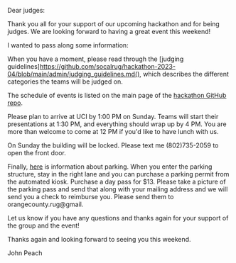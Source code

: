 Dear judges:

Thank you all for your support of our upcoming hackathon and for being judges.  We are looking forward to having a great event this weekend!

I wanted to pass along some information:

When you have a moment, please read through the [judging guidelines]https://github.com/socalrug/hackathon-2023-04/blob/main/admin/judging_guidelines.md(), which describes the different categories the teams will be judged on.


The schedule of events is listed on the main page of the [hackathon GitHub repo](https://github.com/socalrug/hackathon-2023-04).

Please plan to arrive at UCI by 1:00 PM on Sunday.  Teams will start their presentations at 1:30 PM, and everything should wrap up by 4 PM.  You are more than welcome to come at 12 PM if you'd like to have lunch with us.

On Sunday the building will be locked. Please text me (802)735-2059 to open the front door.

Finally, [here](https://github.com/socalrug/hackathon-2023-04/blob/main/Parking%20and%20Building%20Location.pdf) is information about parking. When you enter the parking structure, stay in the right lane and you can purchase a parking permit from the automated kiosk. Purchase a day pass for $13. Please take a picture of the parking pass and send that along with your mailing address and we will send you a check to reimburse you. Please send them to orangecounty.rug@gmail.

Let us know if you have any questions and thanks again for your support of the group and the event!

Thanks again and looking forward to seeing you this weekend.

John Peach
